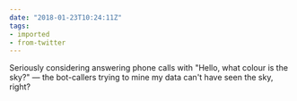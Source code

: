 ```yaml
---
date: "2018-01-23T10:24:11Z"
tags:
- imported
- from-twitter
---
```

Seriously considering answering phone calls with "Hello, what colour is the sky?" — the bot-callers trying to mine my data can't have seen the sky, right?

